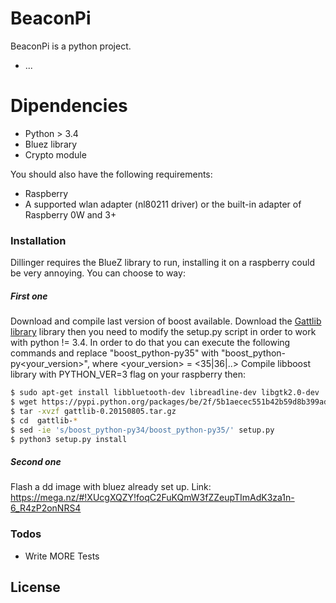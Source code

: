 # BeaconPi
BeaconPi is a python project.

  - ...
# Dipendencies 

  - Python > 3.4
  - Bluez library 
  - Crypto module

You should also have the following requirements:
  - Raspberry
  - A supported wlan adapter (nl80211 driver) or the built-in adapter of Raspberry 0W and 3+

### Installation

Dillinger requires the BlueZ library to run, installing it on a raspberry could be very annoying. You can choose to way:
##### First one
Download and compile last version of boost available.
Download the [Gattlib library] library then you need to modify the setup.py script in order to work with python != 3.4.
In order to do that you can execute the following commands and replace "boost_python-py35" with "boost_python-py<your_version>", where <your_version> = <35|36|..>
Compile libboost library with PYTHON_VER=3 flag on your raspberry then:
```sh
$ sudo apt-get install libbluetooth-dev libreadline-dev libgtk2.0-dev
$ wget https://pypi.python.org/packages/be/2f/5b1aecec551b42b59d8b399ad444b5672972efb590ca83d784dbe616a3e1/gattlib-0.20150805.tar.gz
$ tar -xvzf gattlib-0.20150805.tar.gz
$ cd  gattlib-*
$ sed -ie 's/boost_python-py34/boost_python-py35/' setup.py
$ python3 setup.py install 
```

##### Second one
Flash a dd image with bluez already set up.
Link: https://mega.nz/#!XUcgXQZY!foqC2FuKQmW3fZZeupTImAdK3za1n-6_R4zP2onNRS4


### Todos

 - Write MORE Tests

License
----

[//]: # (These are reference links used in the body of this note and get stripped out when the markdown processor does its job. There is no need to format nicely because it shouldn't be seen. Thanks SO - http://stackoverflow.com/questions/4823468/store-comments-in-markdown-syntax)


   [gattlib library]: <https://github.com/labapart/gattlib>
   [git-repo-url]: <https://github.com/labapart/gattlib.git>
   
